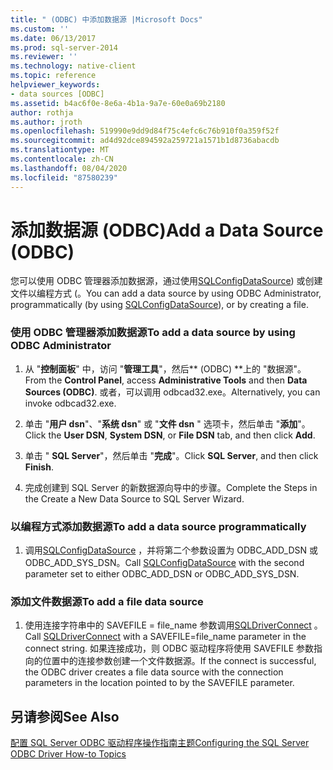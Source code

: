 ```yaml
---
title: " (ODBC) 中添加数据源 |Microsoft Docs"
ms.custom: ''
ms.date: 06/13/2017
ms.prod: sql-server-2014
ms.reviewer: ''
ms.technology: native-client
ms.topic: reference
helpviewer_keywords:
- data sources [ODBC]
ms.assetid: b4ac6f0e-8e6a-4b1a-9a7e-60e0a69b2180
author: rothja
ms.author: jroth
ms.openlocfilehash: 519990e9dd9d84f75c4efc6c76b910f0a359f52f
ms.sourcegitcommit: ad4d92dce894592a259721a1571b1d8736abacdb
ms.translationtype: MT
ms.contentlocale: zh-CN
ms.lasthandoff: 08/04/2020
ms.locfileid: "87580239"
---
```

# <a name="add-a-data-source-odbc"></a><span data-ttu-id="b82c4-102">添加数据源 (ODBC)</span><span class="sxs-lookup"><span data-stu-id="b82c4-102">Add a Data Source (ODBC)</span></span>
  <span data-ttu-id="b82c4-103">您可以使用 ODBC 管理器添加数据源，通过使用[SQLConfigDataSource](../native-client-odbc-api/sqlconfigdatasource.md)) 或创建文件以编程方式 (。</span><span class="sxs-lookup"><span data-stu-id="b82c4-103">You can add a data source by using ODBC Administrator, programmatically (by using [SQLConfigDataSource](../native-client-odbc-api/sqlconfigdatasource.md)), or by creating a file.</span></span>  
  
### <a name="to-add-a-data-source-by-using-odbc-administrator"></a><span data-ttu-id="b82c4-104">使用 ODBC 管理器添加数据源</span><span class="sxs-lookup"><span data-stu-id="b82c4-104">To add a data source by using ODBC Administrator</span></span>  
  
1.  <span data-ttu-id="b82c4-105">从 "**控制面板**" 中，访问 "**管理工具**"，然后\*\* (ODBC) \*\*上的 "数据源"。</span><span class="sxs-lookup"><span data-stu-id="b82c4-105">From the **Control Panel**, access **Administrative Tools** and then **Data Sources (ODBC)**.</span></span> <span data-ttu-id="b82c4-106">或者，可以调用 odbcad32.exe。</span><span class="sxs-lookup"><span data-stu-id="b82c4-106">Alternatively, you can invoke odbcad32.exe.</span></span>  
  
2.  <span data-ttu-id="b82c4-107">单击 "**用户 dsn**"、"**系统 dsn**" 或 "**文件 dsn** " 选项卡，然后单击 "**添加**"。</span><span class="sxs-lookup"><span data-stu-id="b82c4-107">Click the **User DSN**, **System DSN**, or **File DSN** tab, and then click **Add**.</span></span>  
  
3.  <span data-ttu-id="b82c4-108">单击 " **SQL Server**"，然后单击 "**完成**"。</span><span class="sxs-lookup"><span data-stu-id="b82c4-108">Click **SQL Server**, and then click **Finish**.</span></span>  
  
4.  <span data-ttu-id="b82c4-109">完成创建到 SQL Server 的新数据源向导中的步骤。</span><span class="sxs-lookup"><span data-stu-id="b82c4-109">Complete the Steps in the Create a New Data Source to SQL Server Wizard.</span></span>  
  
### <a name="to-add-a-data-source-programmatically"></a><span data-ttu-id="b82c4-110">以编程方式添加数据源</span><span class="sxs-lookup"><span data-stu-id="b82c4-110">To add a data source programmatically</span></span>  
  
1.  <span data-ttu-id="b82c4-111">调用[SQLConfigDataSource](../native-client-odbc-api/sqlconfigdatasource.md) ，并将第二个参数设置为 ODBC_ADD_DSN 或 ODBC_ADD_SYS_DSN。</span><span class="sxs-lookup"><span data-stu-id="b82c4-111">Call [SQLConfigDataSource](../native-client-odbc-api/sqlconfigdatasource.md) with the second parameter set to either ODBC_ADD_DSN or ODBC_ADD_SYS_DSN.</span></span>  
  
### <a name="to-add-a-file-data-source"></a><span data-ttu-id="b82c4-112">添加文件数据源</span><span class="sxs-lookup"><span data-stu-id="b82c4-112">To add a file data source</span></span>  
  
1.  <span data-ttu-id="b82c4-113">使用连接字符串中的 SAVEFILE = file_name 参数调用[SQLDriverConnect](../native-client-odbc-api/sqldriverconnect.md) 。</span><span class="sxs-lookup"><span data-stu-id="b82c4-113">Call [SQLDriverConnect](../native-client-odbc-api/sqldriverconnect.md) with a SAVEFILE=file_name parameter in the connect string.</span></span> <span data-ttu-id="b82c4-114">如果连接成功，则 ODBC 驱动程序将使用 SAVEFILE 参数指向的位置中的连接参数创建一个文件数据源。</span><span class="sxs-lookup"><span data-stu-id="b82c4-114">If the connect is successful, the ODBC driver creates a file data source with the connection parameters in the location pointed to by the SAVEFILE parameter.</span></span>  
  
## <a name="see-also"></a><span data-ttu-id="b82c4-115">另请参阅</span><span class="sxs-lookup"><span data-stu-id="b82c4-115">See Also</span></span>  
 [<span data-ttu-id="b82c4-116">配置 SQL Server ODBC 驱动程序操作指南主题</span><span class="sxs-lookup"><span data-stu-id="b82c4-116">Configuring the SQL Server ODBC Driver How-to Topics</span></span>](../../database-engine/dev-guide/configuring-the-sql-server-odbc-driver-how-to-topics.md)  
  
  
